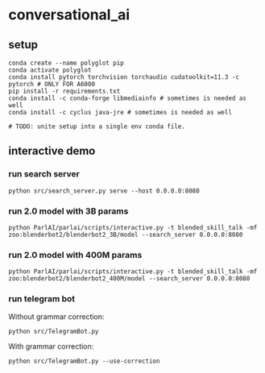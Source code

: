 # conversational_ai

## setup

    conda create --name polyglot pip
    conda activate polyglot
    conda install pytorch torchvision torchaudio cudatoolkit=11.3 -c pytorch # ONLY FOR A6000
    pip install -r requirements.txt
    conda install -c conda-forge libmediainfo # sometimes is needed as well
    conda install -c cyclus java-jre # sometimes is needed as well
    
    # TODO: unite setup into a single env conda file.

## interactive demo
    
### run search server

    python src/search_server.py serve --host 0.0.0.0:8080
    
### run 2.0 model with 3B params

    python ParlAI/parlai/scripts/interactive.py -t blended_skill_talk -mf zoo:blenderbot2/blenderbot2_3B/model --search_server 0.0.0.0:8080
    
### run 2.0 model with 400M params

    python ParlAI/parlai/scripts/interactive.py -t blended_skill_talk -mf zoo:blenderbot2/blenderbot2_400M/model --search_server 0.0.0.0:8080

### run telegram bot

Without grammar correction:

    python src/TelegramBot.py
    
With grammar correction:

    python src/TelegramBot.py --use-correction